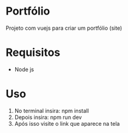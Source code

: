 # Portfólio
Projeto com vuejs para criar um portfólio (site)

# Requisitos
- Node js

# Uso
1. No terminal insira: npm install
2. Depois insira: npm run dev
3. Após isso visite o link que aparece na tela
